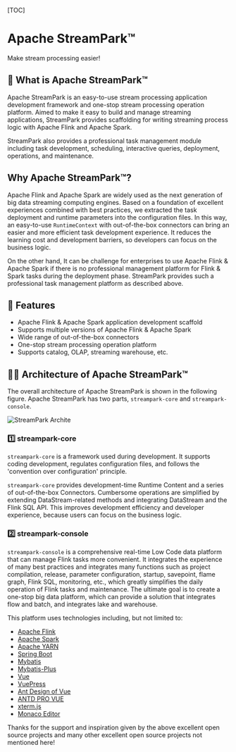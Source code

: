 [TOC]

# Apache StreamPark™

Make stream processing easier!

## 🚀 What is Apache StreamPark™

Apache StreamPark is an easy-to-use stream processing application development framework and one-stop stream processing operation platform. Aimed to make it easy to build and manage streaming applications, StreamPark provides scaffolding for writing streaming process logic with Apache Flink and Apache Spark.

StreamPark also provides a professional task management module including task development, scheduling, interactive queries, deployment, operations, and maintenance.

## Why Apache StreamPark™?

Apache Flink and Apache Spark are widely used as the next generation of big data streaming computing engines. Based on a foundation of excellent experiences combined with best practices, we extracted the task deployment and runtime parameters into the configuration files. In this way, an easy-to-use `RuntimeContext` with out-of-the-box connectors can bring an easier and more efficient task development experience. It reduces the learning cost and development barriers, so developers can focus on the business logic.

On the other hand, It can be challenge for enterprises to use Apache Flink & Apache Spark if there is no professional management platform for Flink & Spark tasks during the deployment phase. StreamPark provides such a professional task management platform as described above.

## 🎉 Features

* Apache Flink & Apache Spark application development scaffold
* Supports multiple versions of Apache Flink & Apache Spark
* Wide range of out-of-the-box connectors
* One-stop stream processing operation platform
* Supports catalog, OLAP, streaming warehouse, etc.

## 🏳‍🌈 Architecture of Apache StreamPark™

The overall architecture of Apache StreamPark is shown in the following figure. Apache StreamPark has two parts, `streampark-core` and `streampark-console`.

![StreamPark Archite](https://streampark.apache.org/assets/images/streampark_archite-ff9eba80347b8b3c47d241007386f7bc.png)

### 1️⃣ streampark-core

`streampark-core` is a framework used during development. It supports coding development, regulates configuration files, and follows the 'convention over configuration' principle.

`streampark-core` provides development-time Runtime Content and a series of out-of-the-box Connectors. Cumbersome operations are simplified by extending DataStream-related methods and integrating DataStream and the Flink SQL API. This improves development efficiency and developer experience, because users can focus on the business logic.

### 2️⃣ streampark-console

`streampark-console` is a comprehensive real-time Low Code data platform that can manage Flink tasks more convenient.
It integrates the experience of many best practices and integrates many functions such as project compilation, release,
parameter configuration, startup, savepoint, flame graph, Flink SQL, monitoring, etc., which greatly simplifies the daily operation of Flink tasks and maintenance. The ultimate goal is to create a one-stop big data platform, which can provide a solution that integrates flow and batch, and integrates lake and warehouse.

This platform uses technologies including, but not limited to:

* [Apache Flink](http://flink.apache.org)
* [Apache Spark](http://spark.apache.org)
* [Apache YARN](http://hadoop.apache.org)
* [Spring Boot](https://spring.io/projects/spring-boot/)
* [Mybatis](http://www.mybatis.org)
* [Mybatis-Plus](http://mp.baomidou.com)
* [Vue](https://cn.vuejs.org/)
* [VuePress](https://vuepress.vuejs.org/)
* [Ant Design of Vue](https://antdv.com/)
* [ANTD PRO VUE](https://pro.antdv)
* [xterm.js](https://xtermjs.org/)
* [Monaco Editor](https://microsoft.github.io/monaco-editor/)

Thanks for the support and inspiration given by the above excellent open source projects and many other excellent open source projects not mentioned here!